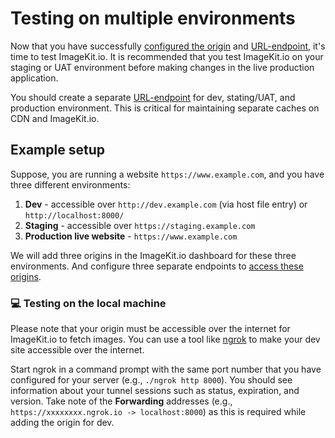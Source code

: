 # Testing on multiple environments

Now that you have successfully [configured the origin](../integration/configure-origin/) and [URL-endpoint](../integration/url-endpoints.md), it's time to test ImageKit.io. It is recommended that you test ImageKit.io on your staging or UAT environment before making changes in the live production application.

You should create a separate [URL-endpoint](../integration/url-endpoints.md#how-to-add-a-new-url-endpoint) for dev, stating/UAT, and production environment. This is critical for maintaining separate caches on CDN and ImageKit.io.

## Example setup

Suppose, you are running a website `https://www.example.com`, and you have three different environments:

1. **Dev** - accessible over `http://dev.example.com` \(via host file entry\) or `http://localhost:8000/`
2. **Staging** - accessible over `https://staging.example.com`
3. **Production live website** - `https://www.example.com`

We will add three origins in the ImageKit.io dashboard for these three environments. And configure three separate endpoints to [access these origins](../integration/url-endpoints.md#image-origin-preference).

### 💻 Testing on the local machine

Please note that your origin must be accessible over the internet for ImageKit.io to fetch images. You can use a tool like [ngrok](https://ngrok.com/) to make your dev site accessible over the internet.

Start ngrok in a command prompt with the same port number that you have configured for your server \(e.g., `./ngrok http 8000`\). You should see information about your tunnel sessions such as status, expiration, and version. Take note of the **Forwarding** addresses \(e.g., `https://xxxxxxxx.ngrok.io -> localhost:8000`\) as this is required while adding the origin for dev.

